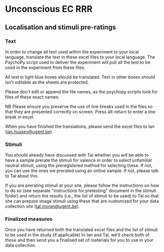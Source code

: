 # Unconscious EC RRR

## Localisation and stimuli pre-ratings

### Text

In order to change all text used within the experiment to your local language, translate the text in these excel files to your local language. The PsychoPy script used to deliver the experiment will pull all the text to be used in the experiment from these files. 

All text in light blue boxes should be translated. Text in other boxes should isn't editable as the sheets are protected. 

Please don't edit or append the file names, as the psychopy scripts look for files of these exact names. 

NB Please ensure you preserve the use of line breaks used in the files so that they are presented correctly on screen. Press alt-return to enter a line break in excel.

When you have finished the translations, please send the excel files to Ian (ian.hussey@ugent.be).

### Stimuli

You should already have discussed with Tal whether you will be able to have a sample prerate the stimuli for valence in order to select unfamiliar neutral stimuli, using the preregistered method for selecting these. If not, you can use the ones we prerated using an online sample. If not, please talk to Tal about this. 

If you are prerating stimuli at your site, please follow the instructions on how to do so (see separate "instructions for pretesting" document in the stimuli folder) and return the results (i.e., the list of stimuli to be used) to Tal so that she can prepare image stimuli using these that are customized for your data collection site (tal.moran@ugent.be). 

### Finalized measures

Once you have returned both the translated excel files and the list of stimuli to be used in the study (if applicable) to Ian and Tal, we'll check both of these and then send you a finalised set of materials for you to use in your data collection. 